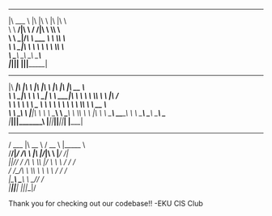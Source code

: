  _______   ___  __    ___  ___                                                
|\  ___ \ |\  \|\  \ |\  \|\  \                                               
\ \   __/|\ \  \/  /|\ \  \\\  \                                              
 \ \  \_|/_\ \   ___  \ \  \\\  \                                             
  \ \  \_|\ \ \  \\ \  \ \  \\\  \                                            
   \ \_______\ \__\\ \__\ \_______\                                           
    \|_______|\|__| \|__|\|_______|                                           
                                                                              
                                                                              
                                                                              
 ________  ___  ________           ________  ___       ___  ___  ________     
|\   ____\|\  \|\   ____\         |\   ____\|\  \     |\  \|\  \|\   __  \    
\ \  \___|\ \  \ \  \___|_        \ \  \___|\ \  \    \ \  \\\  \ \  \|\ /_   
 \ \  \    \ \  \ \_____  \        \ \  \    \ \  \    \ \  \\\  \ \   __  \  
  \ \  \____\ \  \|____|\  \        \ \  \____\ \  \____\ \  \\\  \ \  \|\  \ 
   \ \_______\ \__\____\_\  \        \ \_______\ \_______\ \_______\ \_______\
    \|_______|\|__|\_________\        \|_______|\|_______|\|_______|\|_______|
                  \|_________|                                                
                                                                              
                                                                              
  _______  ________    _____   ________                                       
 /  ___  \|\   __  \  / __  \ |\_____  \                                      
/__/|_/  /\ \  \|\  \|\/_|\  \ \|___/  /|                                     
|__|//  / /\ \  \\\  \|/ \ \  \    /  / /                                     
    /  /_/__\ \  \\\  \   \ \  \  /  / /                                      
   |\________\ \_______\   \ \__\/__/ /                                       
    \|_______|\|_______|    \|__||__|/      
    
    
Thank you for checking out our codebase!! 
-EKU CIS Club
    